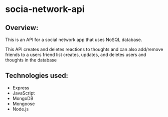 # socia-network-api

## Overview: 

This is an API for a social network app that uses NoSQL database. 

This API creates and deletes reactions to thoughts and can also add/remove friends to a users friend list creates, updates, and deletes users and thoughts in the database 

## Technologies used:
* Express
* JavaScript
* MongoDB
* Mongoose
* Node.js